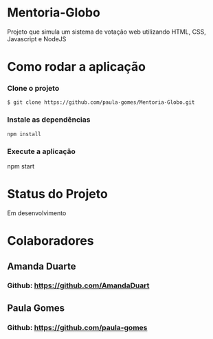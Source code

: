 # Mentoria-Globo
Projeto que simula um sistema de votação web utilizando HTML, CSS, Javascript e NodeJS
# Como rodar a aplicação

### Clone o projeto
```
$ git clone https://github.com/paula-gomes/Mentoria-Globo.git
```
### Instale as dependências
 ```
 npm install
 
```
### Execute a aplicação
 npm start

# Status do Projeto

Em desenvolvimento

# Colaboradores

## Amanda Duarte
### Github: https://github.com/AmandaDuart

## Paula Gomes
### Github: https://github.com/paula-gomes